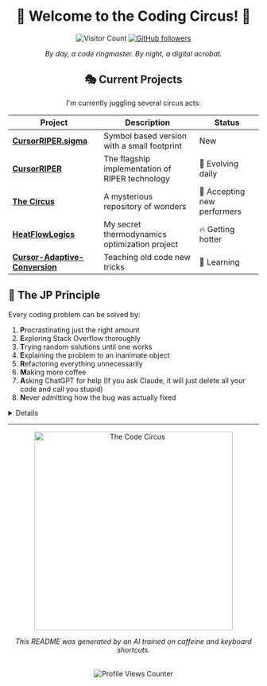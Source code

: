 <div align="center">

  # 🎪 Welcome to the Coding Circus! 🎪


  
  ![Visitor Count](https://visitor-badge.laobi.icu/badge?page_id=johnpeterman72.johnpeterman72)
  [![GitHub followers](https://img.shields.io/github/followers/johnpeterman72?label=Follow&style=social)](https://github.com/johnpeterman72)
  
  *By day, a code ringmaster. By night, a digital acrobat.*


## 🎭 Current Projects

I'm currently juggling several circus acts:

| Project | Description | Status |
|---------|-------------|--------|
|**[CursorRIPER.sigma](https://github.com/johnpeterman72/CursorRIPER.sigma)**| Symbol based version with a small footprint | New |
|**[CursorRIPER](https://github.com/johnpeterman72/CursorRIPER)** | The flagship implementation of RIPER technology | 🌟 Evolving daily |
| **[The Circus](https://github.com/johnpeterman72/The-Circus)** | A mysterious repository of wonders | 🎪 Accepting new performers |
| **[HeatFlowLogics](https://github.com/johnpeterman72/HeatFlowLogics)** | My secret thermodynamics optimization project | 🔥 Getting hotter |
| **[Cursor-Adaptive-Conversion](https://github.com/johnpeterman72/cursor-adaptive-conversion)** | Teaching old code new tricks | 🧠 Learning |

</div>

## 🧠 The JP Principle

Every coding problem can be solved by:

1. **P**rocrastinating just the right amount
2. **E**xploring Stack Overflow thoroughly
3. **T**rying random solutions until one works
4. **E**xplaining the problem to an inanimate object
5. **R**efactoring everything unnecessarily
6. **M**aking more coffee
7. **A**sking ChatGPT for help (If you ask Claude, it will just delete all your code and call you stupid)
8. **N**ever admitting how the bug was actually fixed


<details>

`direct.()`



</details>

---

<div align="center">
  <img src="https://raw.githubusercontent.com/johnpeterman72/johnpeterman72/main/assets/code_circus.png" width="400" alt="The Code Circus"/>
  
  <br>
  
  *This README was generated by an AI trained on caffeine and keyboard shortcuts.*
 
  <br>
  
  <!-- Secret comment: The cake is a lie, but the code is real -->
  
  <img src="https://komarev.com/ghpvc/?username=johnpeterman72&style=flat-square&color=blueviolet" alt="Profile Views Counter"/>
</div>

